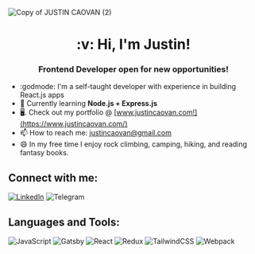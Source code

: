 ![Copy of JUSTIN CAOVAN (2)](https://user-images.githubusercontent.com/61437879/127384573-0a0485d8-5709-4157-b9f8-cbb859aaba18.png)

<h1 align='center'>:v: Hi, I'm Justin!</h1> 
<h3 align='center'>Frontend Developer open for new opportunities!</h3>

<!-- ![linkedin-box-fill](https://user-images.githubusercontent.com/61437879/132145413-9dddeb83-ea21-47c1-a6a6-7bb383fae34e.png)
 -->

* :godmode: I'm a self-taught developer with experience in building React.js apps
* 📝   Currently learning **Node.js + Express.js**
* 🖥.  Check out my portfolio @ [www.justincaovan.com!](https://www.justincaovan.com/)
* 📫   How to reach me: justincaovan@gmail.com
* 😄 In my free time I enjoy rock climbing, camping, hiking, and reading fantasy books.

<!-- *  In my free time, I enjoy rock climbing and immersing myself in a fantasy novel.
 -->
## Connect with me:
[![LinkedIn](https://img.shields.io/badge/linkedin-%230077B5.svg?style=for-the-badge&logo=linkedin&logoColor=white)](https://www.linkedin.com/in/justincaovan/)
![Telegram](https://img.shields.io/badge/Telegram-2CA5E0?style=for-the-badge&logo=telegram&logoColor=white)


## Languages and Tools:
<!-- ![reactjs-line](https://user-images.githubusercontent.com/61437879/132145701-1a81dcbb-9abe-497f-8c39-9d411597c77c.png) -->
<!-- ![cactus-fill](https://user-images.githubusercontent.com/61437879/132145913-92a0dcb5-1941-4d38-809e-40d4f7a9ba07.png) -->
![JavaScript](https://img.shields.io/badge/javascript-%23323330.svg?style=for-the-badge&logo=javascript&logoColor=%23F7DF1E)
![Gatsby](https://img.shields.io/badge/Gatsby-%23663399.svg?style=for-the-badge&logo=gatsby&logoColor=white)
![React](https://img.shields.io/badge/react-%2320232a.svg?style=for-the-badge&logo=react&logoColor=%2361DAFB)
![Redux](https://img.shields.io/badge/redux-%23593d88.svg?style=for-the-badge&logo=redux&logoColor=white)
![TailwindCSS](https://img.shields.io/badge/tailwindcss-%2338B2AC.svg?style=for-the-badge&logo=tailwind-css&logoColor=white)
![Webpack](https://img.shields.io/badge/webpack-%238DD6F9.svg?style=for-the-badge&logo=webpack&logoColor=black)
